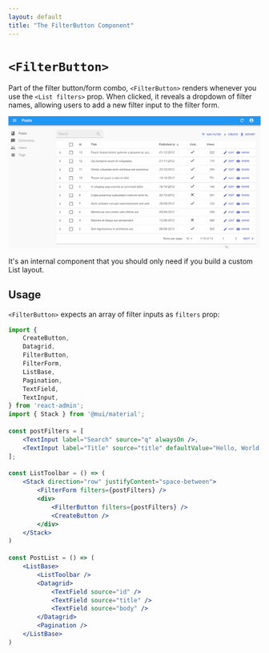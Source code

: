 ```yaml
---
layout: default
title: "The FilterButton Component"
---
```


# `<FilterButton>`

Part of the filter button/form combo, `<FilterButton>` renders whenever you use the `<List filters>` prop. When clicked, it reveals a dropdown of filter names, allowing users to add a new filter input to the filter form.

![filter button/from combo](./img/list_filter.gif)

It's an internal component that you should only need if you build a custom List layout. 

## Usage

`<FilterButton>` expects an array of filter inputs as `filters` prop:

```jsx
import { 
    CreateButton,
    Datagrid,
    FilterButton,
    FilterForm,
    ListBase,
    Pagination,
    TextField,
    TextInput,
} from 'react-admin';
import { Stack } from '@mui/material';

const postFilters = [
    <TextInput label="Search" source="q" alwaysOn />,
    <TextInput label="Title" source="title" defaultValue="Hello, World!" />,
];

const ListToolbar = () => (
    <Stack direction="row" justifyContent="space-between">
        <FilterForm filters={postFilters} />
        <div>
            <FilterButton filters={postFilters} />
            <CreateButton />
        </div>
    </Stack>
)

const PostList = () => (
    <ListBase>
        <ListToolbar />
        <Datagrid>
            <TextField source="id" />
            <TextField source="title" />
            <TextField source="body" />
        </Datagrid>
        <Pagination />
    </ListBase>
)
```

